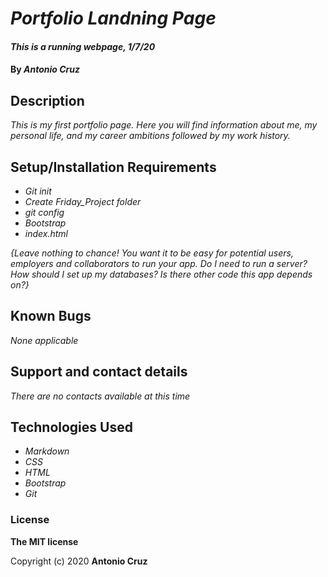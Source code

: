 # _Portfolio Landning Page_

#### _This is a running webpage, 1/7/20_

#### By _**Antonio Cruz**_

## Description

_This is my first portfolio page. Here you will find information about me, my personal life, and my career ambitions followed by my work history._

## Setup/Installation Requirements

* _Git init_
* _Create Friday_Project folder_
* _git config_
* _Bootstrap_
* _index.html_

_{Leave nothing to chance! You want it to be easy for potential users, employers and collaborators to run your app. Do I need to run a server? How should I set up my databases? Is there other code this app depends on?}_

## Known Bugs

_None applicable_

## Support and contact details

_There are no contacts available at this time_

## Technologies Used

* _Markdown_
* _CSS_
* _HTML_
* _Bootstrap_
* _Git_

### License

**The MIT license**

Copyright (c) 2020 **Antonio Cruz**